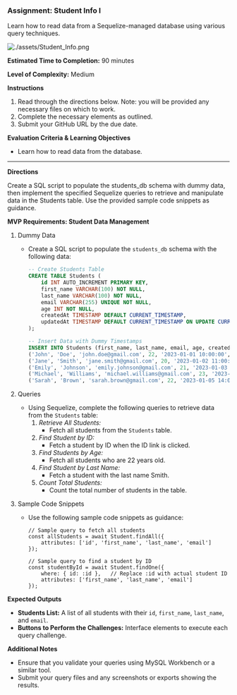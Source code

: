 ### Assignment: Student Info I

Learn how to read data from a Sequelize-managed database using various query techniques.

![./assets/Student_Info.png](./assets/Student_Info.png)

**Estimated Time to Completion:** 90 minutes

**Level of Complexity:** Medium

**Instructions**

1. Read through the directions below. Note: you will be provided any necessary files on which to work.
2. Complete the necessary elements as outlined.
3. Submit your GitHub URL by the due date.

**Evaluation Criteria & Learning Objectives**

- Learn how to read data from the database.

---

**Directions**

Create a SQL script to populate the students_db schema with dummy data, then implement the specified Sequelize queries to retrieve and manipulate data in the Students table. Use the provided sample code snippets as guidance.

**MVP Requirements: Student Data Management**

1. Dummy Data
    - Create a SQL script to populate the `students_db` schema with the following data:
        
        ```sql
        -- Create Students Table
        CREATE TABLE Students (
            id INT AUTO_INCREMENT PRIMARY KEY,
            first_name VARCHAR(100) NOT NULL,
            last_name VARCHAR(100) NOT NULL,
            email VARCHAR(255) UNIQUE NOT NULL,
            age INT NOT NULL,
            createdAt TIMESTAMP DEFAULT CURRENT_TIMESTAMP,
            updatedAt TIMESTAMP DEFAULT CURRENT_TIMESTAMP ON UPDATE CURRENT_TIMESTAMP
        );
        
        -- Insert Data with Dummy Timestamps
        INSERT INTO Students (first_name, last_name, email, age, createdAt, updatedAt) VALUES
        ('John', 'Doe', 'john.doe@gmail.com', 22, '2023-01-01 10:00:00', '2023-01-01 10:00:00'),
        ('Jane', 'Smith', 'jane.smith@gmail.com', 20, '2023-01-02 11:00:00', '2023-01-02 11:00:00'),
        ('Emily', 'Johnson', 'emily.johnson@gmail.com', 21, '2023-01-03 12:00:00', '2023-01-03 12:00:00'),
        ('Michael', 'Williams', 'michael.williams@gmail.com', 23, '2023-01-04 13:00:00', '2023-01-04 13:00:00'),
        ('Sarah', 'Brown', 'sarah.brown@gmail.com', 22, '2023-01-05 14:00:00', '2023-01-05 14:00:00');
        
        ```
        
2. Queries
    - Using Sequelize, complete the following queries to retrieve data from the `Students` table:
        1. *Retrieve All Students:*
            - Fetch all students from the `Students` table.
        2. *Find Student by ID:*
            - Fetch a student by ID when the ID link is clicked.
        3. *Find Students by Age:*
            - Fetch all students who are 22 years old.
        4. *Find Student by Last Name:*
            - Fetch a student with the last name Smith.
        5. *Count Total Students:*
            - Count the total number of students in the table.

3. Sample Code Snippets
    - Use the following sample code snippets as guidance:
        
        ```tsx
        // Sample query to fetch all students
        const allStudents = await Student.findAll({
            attributes: ['id', 'first_name', 'last_name', 'email']
        });
        
        // Sample query to find a student by ID
        const studentById = await Student.findOne({
            where: { id: :id },   // Replace :id with actual student ID
            attributes: ['first_name', 'last_name', 'email']
        });
        
        ```
    

**Expected Outputs**

- **Students List:** A list of all students with their `id`, `first_name`, `last_name`, and `email`.
- **Buttons to Perform the Challenges:** Interface elements to execute each query challenge.

**Additional Notes**

- Ensure that you validate your queries using MySQL Workbench or a similar tool.
- Submit your query files and any screenshots or exports showing the results.